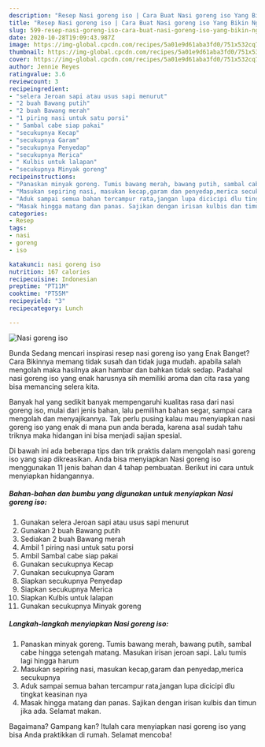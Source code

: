 ```yaml
---
description: "Resep Nasi goreng iso | Cara Buat Nasi goreng iso Yang Bikin Ngiler"
title: "Resep Nasi goreng iso | Cara Buat Nasi goreng iso Yang Bikin Ngiler"
slug: 599-resep-nasi-goreng-iso-cara-buat-nasi-goreng-iso-yang-bikin-ngiler
date: 2020-10-28T19:09:43.987Z
image: https://img-global.cpcdn.com/recipes/5a01e9d61aba3fd0/751x532cq70/nasi-goreng-iso-foto-resep-utama.jpg
thumbnail: https://img-global.cpcdn.com/recipes/5a01e9d61aba3fd0/751x532cq70/nasi-goreng-iso-foto-resep-utama.jpg
cover: https://img-global.cpcdn.com/recipes/5a01e9d61aba3fd0/751x532cq70/nasi-goreng-iso-foto-resep-utama.jpg
author: Jennie Reyes
ratingvalue: 3.6
reviewcount: 3
recipeingredient:
- "selera Jeroan sapi atau usus sapi menurut"
- "2 buah Bawang putih"
- "2 buah Bawang merah"
- "1 piring nasi untuk satu porsi"
- " Sambal cabe siap pakai"
- "secukupnya Kecap"
- "secukupnya Garam"
- "secukupnya Penyedap"
- "secukupnya Merica"
- " Kulbis untuk lalapan"
- "secukupnya Minyak goreng"
recipeinstructions:
- "Panaskan minyak goreng. Tumis bawang merah, bawang putih, sambal cabe hingga setengah matang. Masukan irisan jeroan sapi. Lalu tumis lagi hingga harum"
- "Masukan sepiring nasi, masukan kecap,garam dan penyedap,merica secukupnya"
- "Aduk sampai semua bahan tercampur rata,jangan lupa dicicipi dlu tingkat keasinan nya"
- "Masak hingga matang dan panas. Sajikan dengan irisan kulbis dan timun jika ada. Selamat makan."
categories:
- Resep
tags:
- nasi
- goreng
- iso

katakunci: nasi goreng iso 
nutrition: 167 calories
recipecuisine: Indonesian
preptime: "PT11M"
cooktime: "PT55M"
recipeyield: "3"
recipecategory: Lunch

---
```



![Nasi goreng iso](https://img-global.cpcdn.com/recipes/5a01e9d61aba3fd0/751x532cq70/nasi-goreng-iso-foto-resep-utama.jpg)

Bunda Sedang mencari inspirasi resep nasi goreng iso yang Enak Banget? Cara Bikinnya memang tidak susah dan tidak juga mudah. apabila salah mengolah maka hasilnya akan hambar dan bahkan tidak sedap. Padahal nasi goreng iso yang enak harusnya sih memiliki aroma dan cita rasa yang bisa memancing selera kita.

Banyak hal yang sedikit banyak mempengaruhi kualitas rasa dari nasi goreng iso, mulai dari jenis bahan, lalu pemilihan bahan segar, sampai cara mengolah dan menyajikannya. Tak perlu pusing kalau mau menyiapkan nasi goreng iso yang enak di mana pun anda berada, karena asal sudah tahu triknya maka hidangan ini bisa menjadi sajian spesial.




Di bawah ini ada beberapa tips dan trik praktis dalam mengolah nasi goreng iso yang siap dikreasikan. Anda bisa menyiapkan Nasi goreng iso menggunakan 11 jenis bahan dan 4 tahap pembuatan. Berikut ini cara untuk menyiapkan hidangannya.

<!--inarticleads1-->

##### Bahan-bahan dan bumbu yang digunakan untuk menyiapkan Nasi goreng iso:

1. Gunakan selera Jeroan sapi atau usus sapi menurut
1. Gunakan 2 buah Bawang putih
1. Sediakan 2 buah Bawang merah
1. Ambil 1 piring nasi untuk satu porsi
1. Ambil  Sambal cabe siap pakai
1. Gunakan secukupnya Kecap
1. Gunakan secukupnya Garam
1. Siapkan secukupnya Penyedap
1. Siapkan secukupnya Merica
1. Siapkan  Kulbis untuk lalapan
1. Gunakan secukupnya Minyak goreng




<!--inarticleads2-->

##### Langkah-langkah menyiapkan Nasi goreng iso:

1. Panaskan minyak goreng. Tumis bawang merah, bawang putih, sambal cabe hingga setengah matang. Masukan irisan jeroan sapi. Lalu tumis lagi hingga harum
1. Masukan sepiring nasi, masukan kecap,garam dan penyedap,merica secukupnya
1. Aduk sampai semua bahan tercampur rata,jangan lupa dicicipi dlu tingkat keasinan nya
1. Masak hingga matang dan panas. Sajikan dengan irisan kulbis dan timun jika ada. Selamat makan.




Bagaimana? Gampang kan? Itulah cara menyiapkan nasi goreng iso yang bisa Anda praktikkan di rumah. Selamat mencoba!
